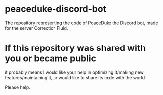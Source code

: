 # peaceduke-discord-bot
The repository representing the code of PeaceDuke the Discord bot, made for the server Correction Fluid.

# If this repository was shared with you or became public
it probably means I would like your help in optimizing it/making new features/maintaining it, or would like to share its code
with the world.

Please help.
